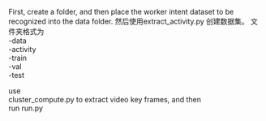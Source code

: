 First, create a <data> folder, and then place the worker intent dataset to be recognized into the data folder.
然后使用extract_activity.py 创建数据集。
文件夹格式为  
-data  
 -activity  
  -train  
  -val  
  -test  

use  
cluster_compute.py 
to extract video key frames, and then  
run run.py
